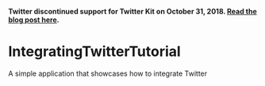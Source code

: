 **Twitter discontinued support for Twitter Kit on October 31, 2018. [Read the blog post here](https://blog.twitter.com/developer/en_us/topics/tools/2018/discontinuing-support-for-twitter-kit-sdk.html).**

IntegratingTwitterTutorial
==========================

A simple application that showcases how to integrate Twitter
